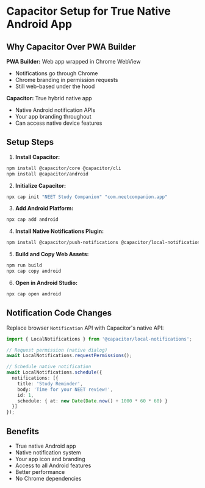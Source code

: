 # Capacitor Setup for True Native Android App

## Why Capacitor Over PWA Builder

**PWA Builder:** Web app wrapped in Chrome WebView
- Notifications go through Chrome
- Chrome branding in permission requests
- Still web-based under the hood

**Capacitor:** True hybrid native app
- Native Android notification APIs
- Your app branding throughout
- Can access native device features

## Setup Steps

1. **Install Capacitor:**
```bash
npm install @capacitor/core @capacitor/cli
npm install @capacitor/android
```

2. **Initialize Capacitor:**
```bash
npx cap init "NEET Study Companion" "com.neetcompanion.app"
```

3. **Add Android Platform:**
```bash
npx cap add android
```

4. **Install Native Notifications Plugin:**
```bash
npm install @capacitor/push-notifications @capacitor/local-notifications
```

5. **Build and Copy Web Assets:**
```bash
npm run build
npx cap copy android
```

6. **Open in Android Studio:**
```bash
npx cap open android
```

## Notification Code Changes

Replace browser `Notification` API with Capacitor's native API:

```typescript
import { LocalNotifications } from '@capacitor/local-notifications';

// Request permission (native dialog)
await LocalNotifications.requestPermissions();

// Schedule native notification
await LocalNotifications.schedule({
  notifications: [{
    title: 'Study Reminder',
    body: 'Time for your NEET review!',
    id: 1,
    schedule: { at: new Date(Date.now() + 1000 * 60 * 60) }
  }]
});
```

## Benefits

- True native Android app
- Native notification system
- Your app icon and branding
- Access to all Android features
- Better performance
- No Chrome dependencies
